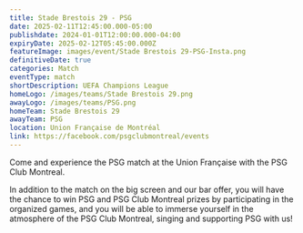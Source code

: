 ```yaml
---
title: Stade Brestois 29 - PSG
date: 2025-02-11T12:45:00.000-05:00
publishdate: 2024-01-01T12:00:00.000-04:00
expiryDate: 2025-02-12T05:45:00.000Z
featureImage: images/event/Stade Brestois 29-PSG-Insta.png
definitiveDate: true
categories: Match
eventType: match
shortDescription: UEFA Champions League
homeLogo: /images/teams/Stade Brestois 29.png
awayLogo: /images/teams/PSG.png
homeTeam: Stade Brestois 29
awayTeam: PSG
location: Union Française de Montréal
link: https://facebook.com/psgclubmontreal/events
---
```


Come and experience the PSG match at the Union Française with the PSG Club Montreal.

In addition to the match on the big screen and our bar offer, you will have the chance to win PSG and PSG Club Montreal prizes by participating in the organized games, and you will be able to immerse yourself in the atmosphere of the PSG Club Montreal, singing and supporting PSG with us!
